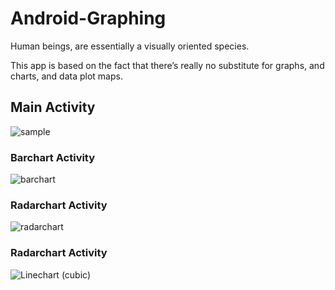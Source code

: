 # Android-Graphing

Human beings, are essentially a visually oriented species.

This app is based on the fact that there’s really no substitute for graphs, and charts, and data plot maps.

## Main Activity

![sample](https://github.com/gichukipaul/Android-Graphing/blob/master/app/src/main/res/raw/screenshot.png "MainActivity")

### Barchart Activity

![barchart](https://github.com/gichukipaul/Android-Graphing/blob/master/BarChart.png "Barchart")


### Radarchart Activity

![radarchart](https://github.com/gichukipaul/Android-Graphing/blob/master/RadarChart.png "radarchart")

### Radarchart Activity

![Linechart (cubic)](https://github.com/gichukipaul/Android-Graphing/blob/master/LineChart(Cubic).png "Linechart")

